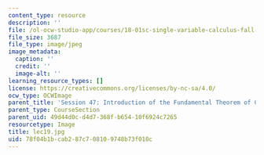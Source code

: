 ```yaml
---
content_type: resource
description: ''
file: /ol-ocw-studio-app/courses/18-01sc-single-variable-calculus-fall-2010/78f04b1bcab287c708109748b73f010c_lec19.jpg
file_size: 3687
file_type: image/jpeg
image_metadata:
  caption: ''
  credit: ''
  image-alt: ''
learning_resource_types: []
license: https://creativecommons.org/licenses/by-nc-sa/4.0/
ocw_type: OCWImage
parent_title: 'Session 47: Introduction of the Fundamental Theorem of Calculus'
parent_type: CourseSection
parent_uid: 49d44d0c-d4d7-368f-b654-10f6924c7265
resourcetype: Image
title: lec19.jpg
uid: 78f04b1b-cab2-87c7-0810-9748b73f010c
---
```


